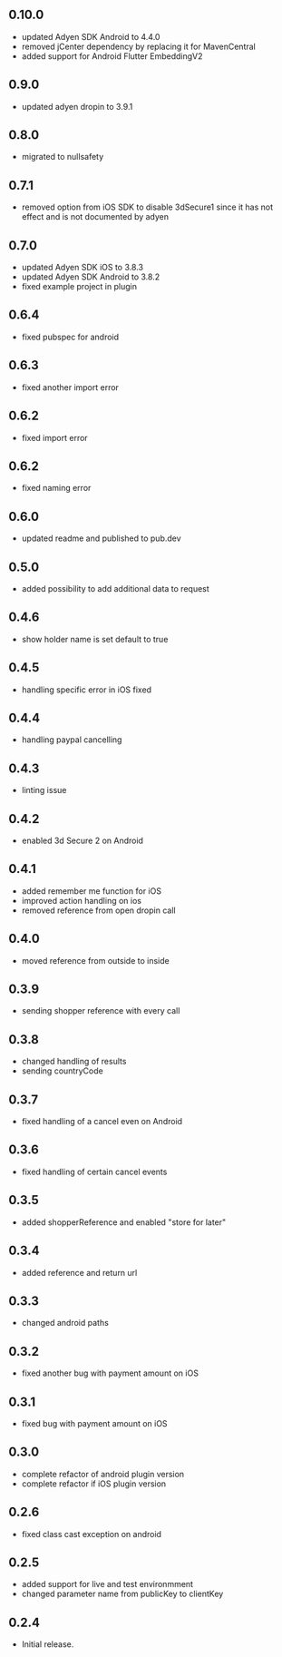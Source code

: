 ## 0.10.0
* updated Adyen SDK Android to 4.4.0
* removed jCenter dependency by replacing it for MavenCentral
* added support for Android Flutter EmbeddingV2

## 0.9.0
* updated adyen dropin to 3.9.1

## 0.8.0
* migrated to nullsafety

## 0.7.1
* removed option from iOS SDK to disable 3dSecure1 since it has not effect and is not documented by adyen

## 0.7.0
* updated Adyen SDK iOS to 3.8.3
* updated Adyen SDK Android to 3.8.2
* fixed example project in plugin

## 0.6.4
* fixed pubspec for android

## 0.6.3
* fixed another import error

## 0.6.2
* fixed import error

## 0.6.2
* fixed naming error

## 0.6.0
* updated readme and published to pub.dev

## 0.5.0
* added possibility to add additional data to request

## 0.4.6
* show holder name is set default to true

## 0.4.5
* handling specific error in iOS fixed

## 0.4.4
* handling paypal cancelling

## 0.4.3
* linting issue

## 0.4.2
* enabled 3d Secure 2 on Android

## 0.4.1
* added remember me function for iOS
* improved action handling on ios
* removed reference from open dropin call

## 0.4.0
* moved reference from outside to inside

## 0.3.9
* sending shopper reference with every call

## 0.3.8
* changed handling of results
* sending countryCode

## 0.3.7
* fixed handling of a cancel even on Android

## 0.3.6
* fixed handling of certain cancel events

## 0.3.5
* added shopperReference and enabled "store for later"

## 0.3.4
* added reference and return url

## 0.3.3
* changed android paths

## 0.3.2
* fixed another bug with payment amount on iOS

## 0.3.1
* fixed bug with payment amount on iOS

## 0.3.0
* complete refactor of android plugin version
* complete refactor if iOS plugin version

## 0.2.6
* fixed class cast exception on android

## 0.2.5
* added support for live and test environmment
* changed parameter name from publicKey to clientKey

## 0.2.4
* Initial release.
